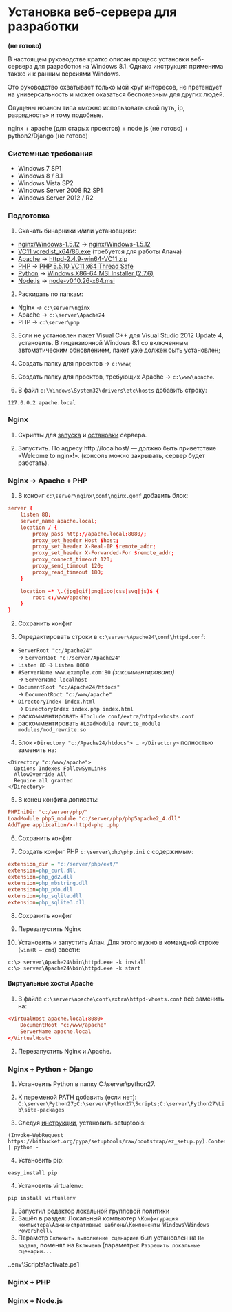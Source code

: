 Установка веб-сервера для разработки
====================================

**(не готово)**

В настоящем руководстве кратко описан процесс установки веб-сервера
для разработки на Windows 8.1. Однако инструкция применима также
и к ранним версиями Windows.

Это руководство охватывает только мой круг интересов, не претендует
на универсальность и может оказаться бесполезным для других людей.

Опущены нюансы типа «можно использовать свой путь, ip, разрядность» и тому подобные.

nginx + apache (для старых проектов) + node.js (не готово) + python2/Django (не готово)

### Системные требования
+ Windows 7 SP1
+ Windows 8 / 8.1
+ Windows Vista SP2
+ Windows Server 2008 R2 SP1
+ Windows Server 2012 / R2

### Подготовка
1. Скачать бинарники и/или установщики:
  + [nginx/Windows-1.5.12][00] → [nginx/Windows-1.5.12][01]
  + [VC11 vcredist_x64/86.exe][02] (требуется для работы Апача)
  + [Apache][03] → [httpd-2.4.9-win64-VC11.zip][04]
  + [PHP][05] → [PHP 5.5.10 VC11 x64 Thread Safe][06]
  + [Python][07] → [Windows X86-64 MSI Installer (2.7.6)][08]
  + [Node.js][09] → [node-v0.10.26-x64.msi][010]

[00]: http://nginx.org/ru/download.html "nginx"
[01]: http://nginx.org/download/nginx-1.5.12.zip
[02]: http://www.microsoft.com/en-us/download/details.aspx?id=30679 "VC11"
[03]: http://www.apachelounge.com/download
[04]: http://www.apachelounge.com/download/VC11/binaries/httpd-2.4.9-win64-VC11.zip
[05]: http://windows.php.net/download/
[06]: http://windows.php.net/downloads/releases/php-5.5.10-Win32-VC11-x64.zip
[07]: http://www.python.org/downloads/
[08]: http://www.python.org/ftp/python/2.7.6/python-2.7.6.amd64.msi
[09]: http://nodejs.org/download/
[010]: http://nodejs.org/dist/v0.10.26/x64/node-v0.10.26-x64.msi

2. Раскидать по папкам:
  + Nginx → `c:\server\nginx`
  + Apache → `c:\server\Apache24`
  + PHP → `c:\server\php`

3. Если не установлен пакет Visual C++ для Visual Studio 2012 Update 4, установить. В лицензионной Windows 8.1 со включенным автоматическим обновлением, пакет уже должен быть установлен;

4. Создать папку для проектов → `c:\www`;

4. Создать папку для проектов, требующих Apache → `c:\www\apache`.

5. В файл `c:\Windows\System32\drivers\etc\hosts` добавить строку:
```
127.0.0.2 apache.local
```

### Nginx
1. Скрипты для [запуска](https://github.com/icw82/storeroom/blob/master/nginx-windows/nginx-start.cmd)
    и [остановки](https://github.com/icw82/storeroom/blob/master/nginx-windows/nginx-stop.cmd) сервера.

2. Запустить. По адресу http://localhost/ — должно быть приветствие «Welcome to nginx!».
(консоль можно закрывать, сервер будет работать).

### Nginx → Apache + PHP
1. В конфиг `c:\server\nginx\conf\nginx.gonf` добавить блок:
```conf
server {
    listen 80;
    server_name apache.local;
    location / {
        proxy_pass http://apache.local:8080/;
        proxy_set_header Host $host;
        proxy_set_header X-Real-IP $remote_addr;
        proxy_set_header X-Forwarded-For $remote_addr;
        proxy_connect_timeout 120;
        proxy_send_timeout 120;
        proxy_read_timeout 180;
    }

    location ~* \.(jpg|gif|png|ico|css|svg|js)$ {
        root c:/www/apache;
    }
}
```
2. Сохранить конфиг

3. Отредактировать строки в `c:\server\Apache24\conf\httpd.conf`:
  + `ServerRoot "c:/Apache24"`<br />→ `ServerRoot "c:/server/Apache24"`
  + `Listen 80` → `Listen 8080`
  + `#ServerName www.example.com:80` *(закомментирована)*<br />→ `ServerName localhost`
  + `DocumentRoot "c:/Apache24/htdocs"`<br />→ `DocumentRoot "c:/www/apache"`
  + `DirectoryIndex index.html`<br />→ `DirectoryIndex index.php index.html`
  + раскомментировать `#Include conf/extra/httpd-vhosts.conf`
  + раскомментировать `#LoadModule rewrite_module modules/mod_rewrite.so`

4. Блок `<Directory "c:/Apache24/htdocs"> … </Directory>` полностью заменить на:
```ApacheConf
<Directory "c:/www/apache">
  Options Indexes FollowSymLinks
  AllowOverride All
  Require all granted
</Directory>
```
5. В конец конфига дописать:
```conf
PHPIniDir "c:/server/php/"
LoadModule php5_module "c:/server/php/php5apache2_4.dll"
AddType application/x-httpd-php .php
```
6. Сохранить конфиг

7. Создать конфиг PHP `c:\server\php\php.ini` с содержимым:
```ini
extension_dir = "c:/server/php/ext/"
extension=php_curl.dll
extension=php_gd2.dll
extension=php_mbstring.dll
extension=php_pdo.dll
extension=php_sqlite.dll
extension=php_sqlite3.dll
```

8. Сохранить конфиг

9. Перезапустить Nginx

10. Установить и запустить Апач. Для этого нужно в командной строке (`win+R → cmd`) ввести:
```
c:\> server\Apache24\bin\httpd.exe -k install
c:\> server\Apache24\bin\httpd.exe -k start
```

#### Виртуальные хосты Apache
1. В файле `c:\server\apache\conf\extra\httpd-vhosts.conf` всё заменить на:
```conf
<VirtualHost apache.local:8080>
    DocumentRoot "c:/www/apache"
    ServerName apache.local
</VirtualHost>
```

2. Перезапустить Nginx и Apache.

### Nginx + Python + Django
1. Установить Python в папку C:\server\python27.

2. К переменой PATH добавить (если нет):
`C:\server\Python27;C:\server\Python27\Scripts;C:\server\Python27\Lib\site-packages`

3. Следуя [инструкции](https://pypi.python.org/pypi/setuptools#windows-8-powershell), установить setuptools:
```
(Invoke-WebRequest https://bitbucket.org/pypa/setuptools/raw/bootstrap/ez_setup.py).Content | python -
```

4. Установить pip:
```
easy_install pip
```

4. Установить virtualenv:
```
pip install virtualenv
```

1) Запустил редактор локальной групповой политики
2) Зашёл в раздел: Локальный компьютер `\Конфигурация компьютера\Административные шаблоны\Компоненты Windows\Windows PowerShell\`
3) Параметр `Включить выполнение сценариев` был установлен на `Не задана`, поменял на `Включена` (параметры: `Разрешить локальные сценарии...`

  .\.env\Scripts\activate.ps1




### Nginx + PHP

### Nginx + Node.js

<!--![alt text](/path/to/img.jpg "Title") -->
